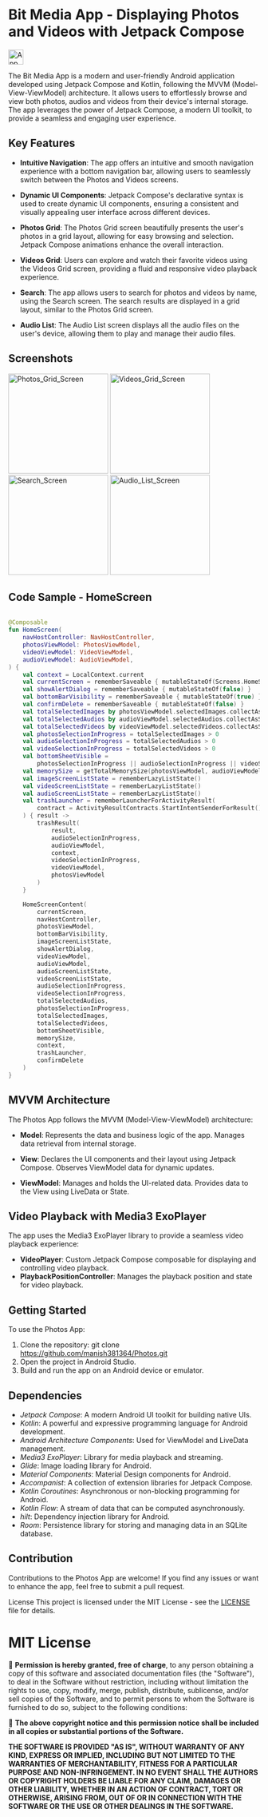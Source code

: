 # Bit Media App - Displaying Photos and Videos with Jetpack Compose

<img src="app/src/main/res/mipmap-xxxhdpi/ic_launcher.png" alt="App_Icon" width="30">

The Bit Media App is a modern and user-friendly Android application developed using Jetpack Compose
and Kotlin, following the MVVM (Model-View-ViewModel) architecture. It allows users to effortlessly
browse and view both photos, audios and videos from their device's internal storage. The app
leverages the power of Jetpack Compose, a modern UI toolkit, to provide a seamless and engaging user
experience.

## Key Features

- **Intuitive Navigation**: The app offers an intuitive and smooth navigation experience with a
  bottom navigation bar, allowing users to seamlessly switch between the Photos and Videos screens.

- **Dynamic UI Components**: Jetpack Compose's declarative syntax is used to create dynamic UI
  components, ensuring a consistent and visually appealing user interface across different devices.

- **Photos Grid**: The Photos Grid screen beautifully presents the user's photos in a grid layout,
  allowing for easy browsing and selection. Jetpack Compose animations enhance the overall
  interaction.

- **Videos Grid**: Users can explore and watch their favorite videos using the Videos Grid screen,
  providing a fluid and responsive video playback experience.

- **Search**: The app allows users to search for photos and videos by name, using the Search screen.
  The search results are displayed in a grid layout, similar to the Photos Grid screen.

- **Audio List**: The Audio List screen displays all the audio files on the user's device, allowing
  them to play and manage their audio files.

## Screenshots

<img src="screenshots/photos_grid_screen.png" alt="Photos_Grid_Screen" width="200">
<img src="screenshots/videos_grid_screen.png" alt="Videos_Grid_Screen" width="200">
<img src="screenshots/search_screen.png" alt="Search_Screen" width="200">
<img src="screenshots/audio_list_screen.png" alt="Audio_List_Screen" width="200">

## Code Sample - HomeScreen

```kotlin

@Composable
fun HomeScreen(
    navHostController: NavHostController,
    photosViewModel: PhotosViewModel,
    videoViewModel: VideoViewModel,
    audioViewModel: AudioViewModel,
) {
    val context = LocalContext.current
    val currentScreen = rememberSaveable { mutableStateOf(Screens.HomeScreen.route) }
    val showAlertDialog = rememberSaveable { mutableStateOf(false) }
    val bottomBarVisibility = rememberSaveable { mutableStateOf(true) }
    val confirmDelete = rememberSaveable { mutableStateOf(false) }
    val totalSelectedImages by photosViewModel.selectedImages.collectAsStateWithLifecycle()
    val totalSelectedAudios by audioViewModel.selectedAudios.collectAsStateWithLifecycle()
    val totalSelectedVideos by videoViewModel.selectedVideos.collectAsStateWithLifecycle()
    val photosSelectionInProgress = totalSelectedImages > 0
    val audioSelectionInProgress = totalSelectedAudios > 0
    val videoSelectionInProgress = totalSelectedVideos > 0
    val bottomSheetVisible =
        photosSelectionInProgress || audioSelectionInProgress || videoSelectionInProgress
    val memorySize = getTotalMemorySize(photosViewModel, audioViewModel, videoViewModel, context)
    val imageScreenListState = rememberLazyListState()
    val videoScreenListState = rememberLazyListState()
    val audioScreenListState = rememberLazyListState()
    val trashLauncher = rememberLauncherForActivityResult(
        contract = ActivityResultContracts.StartIntentSenderForResult()
    ) { result ->
        trashResult(
            result,
            audioSelectionInProgress,
            audioViewModel,
            context,
            videoSelectionInProgress,
            videoViewModel,
            photosViewModel
        )
    }

    HomeScreenContent(
        currentScreen,
        navHostController,
        photosViewModel,
        bottomBarVisibility,
        imageScreenListState,
        showAlertDialog,
        videoViewModel,
        audioViewModel,
        audioScreenListState,
        videoScreenListState,
        audioSelectionInProgress,
        videoSelectionInProgress,
        totalSelectedAudios,
        photosSelectionInProgress,
        totalSelectedImages,
        totalSelectedVideos,
        bottomSheetVisible,
        memorySize,
        context,
        trashLauncher,
        confirmDelete
    )
}
```

## MVVM Architecture

The Photos App follows the MVVM (Model-View-ViewModel) architecture:

- **Model**: Represents the data and business logic of the app. Manages data retrieval from internal
  storage.

- **View**: Declares the UI components and their layout using Jetpack Compose. Observes ViewModel
  data for dynamic updates.

- **ViewModel**: Manages and holds the UI-related data. Provides data to the View using LiveData or
  State.

## Video Playback with Media3 ExoPlayer

The app uses the Media3 ExoPlayer library to provide a seamless video playback experience:

- **VideoPlayer**: Custom Jetpack Compose composable for displaying and controlling video playback.
- **PlaybackPositionController**: Manages the playback position and state for video playback.

## Getting Started

To use the Photos App:

1. Clone the repository: git clone https://github.com/manish381364/Photos.git
2. Open the project in Android Studio.
3. Build and run the app on an Android device or emulator.

## Dependencies

- *Jetpack Compose*: A modern Android UI toolkit for building native UIs.
- *Kotlin*: A powerful and expressive programming language for Android development.
- *Android Architecture Components*: Used for ViewModel and LiveData management.
- *Media3 ExoPlayer*: Library for media playback and streaming.
- *Glide*: Image loading library for Android.
- *Material Components*: Material Design components for Android.
- *Accompanist*: A collection of extension libraries for Jetpack Compose.
- *Kotlin Coroutines*: Asynchronous or non-blocking programming for Android.
- *Kotlin Flow*: A stream of data that can be computed asynchronously.
- *hilt*: Dependency injection library for Android.
- *Room*: Persistence library for storing and managing data in an SQLite database.

## Contribution

Contributions to the Photos App are welcome! If you find any issues or want to enhance the app, feel
free to submit a pull request.

License
This project is licensed under the MIT License - see the [LICENSE](License.txt) file for details.

# MIT License

🌟 **Permission is hereby granted, free of charge**, to any person obtaining a copy
of this software and associated documentation files (the "Software"), to deal
in the Software without restriction, including without limitation the rights
to use, copy, modify, merge, publish, distribute, sublicense, and/or sell
copies of the Software, and to permit persons to whom the Software is
furnished to do so, subject to the following conditions:

🌟 **The above copyright notice and this permission notice shall be included in all
copies or substantial portions of the Software.**

**THE SOFTWARE IS PROVIDED "AS IS", WITHOUT WARRANTY OF ANY KIND, EXPRESS OR
IMPLIED, INCLUDING BUT NOT LIMITED TO THE WARRANTIES OF MERCHANTABILITY,
FITNESS FOR A PARTICULAR PURPOSE AND NON-INFRINGEMENT. IN NO EVENT SHALL THE
AUTHORS OR COPYRIGHT HOLDERS BE LIABLE FOR ANY CLAIM, DAMAGES OR OTHER
LIABILITY, WHETHER IN AN ACTION OF CONTRACT, TORT OR OTHERWISE, ARISING FROM,
OUT OF OR IN CONNECTION WITH THE SOFTWARE OR THE USE OR OTHER DEALINGS IN THE
SOFTWARE.**

